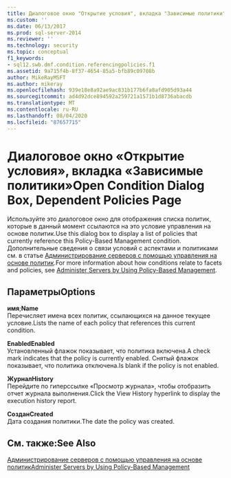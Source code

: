 ```yaml
---
title: Диалоговое окно "Открытие условия", вкладка "Зависимые политики" | Документация Майкрософт
ms.custom: ''
ms.date: 06/13/2017
ms.prod: sql-server-2014
ms.reviewer: ''
ms.technology: security
ms.topic: conceptual
f1_keywords:
- sql12.swb.dmf.condition.referencingpolicies.f1
ms.assetid: 9a715f4b-8f37-4654-85a5-bfb89c09708b
author: MikeRayMSFT
ms.author: mikeray
ms.openlocfilehash: 939e18e8a92ae9ac831b177b6fa8afd905d93a44
ms.sourcegitcommit: ad4d92dce894592a259721a1571b1d8736abacdb
ms.translationtype: MT
ms.contentlocale: ru-RU
ms.lasthandoff: 08/04/2020
ms.locfileid: "87657715"
---
```

# <a name="open-condition-dialog-box-dependent-policies-page"></a><span data-ttu-id="d3d53-102">Диалоговое окно «Открытие условия», вкладка «Зависимые политики»</span><span class="sxs-lookup"><span data-stu-id="d3d53-102">Open Condition Dialog Box, Dependent Policies Page</span></span>
  <span data-ttu-id="d3d53-103">Используйте это диалоговое окно для отображения списка политик, которые в данный момент ссылаются на это условие управления на основе политик.</span><span class="sxs-lookup"><span data-stu-id="d3d53-103">Use this dialog box to display a list of policies that currently reference this Policy-Based Management condition.</span></span> <span data-ttu-id="d3d53-104">Дополнительные сведения о связи условий с аспектами и политиками см. в статье [Администрирование серверов с помощью управления на основе политик](administer-servers-by-using-policy-based-management.md).</span><span class="sxs-lookup"><span data-stu-id="d3d53-104">For more information about how conditions relate to facets and policies, see [Administer Servers by Using Policy-Based Management](administer-servers-by-using-policy-based-management.md).</span></span>  
  
## <a name="options"></a><span data-ttu-id="d3d53-105">Параметры</span><span class="sxs-lookup"><span data-stu-id="d3d53-105">Options</span></span>  
 <span data-ttu-id="d3d53-106">**имя**;</span><span class="sxs-lookup"><span data-stu-id="d3d53-106">**Name**</span></span>  
 <span data-ttu-id="d3d53-107">Перечисляет имена всех политик, ссылающихся на данное текущее условие.</span><span class="sxs-lookup"><span data-stu-id="d3d53-107">Lists the name of each policy that references this current condition.</span></span>  
  
 <span data-ttu-id="d3d53-108">**Enabled**</span><span class="sxs-lookup"><span data-stu-id="d3d53-108">**Enabled**</span></span>  
 <span data-ttu-id="d3d53-109">Установленный флажок показывает, что политика включена.</span><span class="sxs-lookup"><span data-stu-id="d3d53-109">A check mark indicates that the policy is currently enabled.</span></span> <span data-ttu-id="d3d53-110">Снятый флажок показывает, что политика отключена.</span><span class="sxs-lookup"><span data-stu-id="d3d53-110">Is blank if the policy is not enabled.</span></span>  
  
 <span data-ttu-id="d3d53-111">**Журнал**</span><span class="sxs-lookup"><span data-stu-id="d3d53-111">**History**</span></span>  
 <span data-ttu-id="d3d53-112">Перейдите по гиперссылке «Просмотр журнала», чтобы отобразить отчет журнала выполнения.</span><span class="sxs-lookup"><span data-stu-id="d3d53-112">Click the View History hyperlink to display the execution history report.</span></span>  
  
 <span data-ttu-id="d3d53-113">**Создан**</span><span class="sxs-lookup"><span data-stu-id="d3d53-113">**Created**</span></span>  
 <span data-ttu-id="d3d53-114">Дата создания политики.</span><span class="sxs-lookup"><span data-stu-id="d3d53-114">The date the policy was created.</span></span>  
  
## <a name="see-also"></a><span data-ttu-id="d3d53-115">См. также:</span><span class="sxs-lookup"><span data-stu-id="d3d53-115">See Also</span></span>  
 [<span data-ttu-id="d3d53-116">Администрирование серверов с помощью управления на основе политик</span><span class="sxs-lookup"><span data-stu-id="d3d53-116">Administer Servers by Using Policy-Based Management</span></span>](administer-servers-by-using-policy-based-management.md)  
  
  
